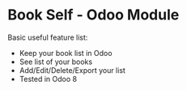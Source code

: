 # Book Self - Odoo Module

Basic useful feature list:

 * Keep your book list in Odoo
 * See list of your books
 * Add/Edit/Delete/Export your list
 * Tested in Odoo 8